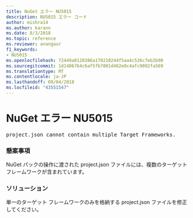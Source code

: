 ```yaml
---
title: NuGet エラー NU5015
description: NU5015 エラー コード
author: mishra14
ms.author: karann
ms.date: 8/3/2018
ms.topic: reference
ms.reviewer: anangaur
f1_keywords:
- NU5015
ms.openlocfilehash: 72449a0120386a170210244f5aa4c526c7eb2b90
ms.sourcegitcommit: 1d1406764c6af5fb7801d462e0c4afc9092fa569
ms.translationtype: MT
ms.contentlocale: ja-JP
ms.lasthandoff: 09/04/2018
ms.locfileid: "43551547"
---
```

# <a name="nuget-error-nu5015"></a>NuGet エラー NU5015
<pre>project.json cannot contain multiple Target Frameworks.</pre>

### <a name="issue"></a>懸案事項

NuGet パックの操作に渡された project.json ファイルには、複数のターゲット フレームワークが含まれています。


### <a name="solution"></a>ソリューション

単一のターゲット フレームワークのみを格納する project.json ファイルを修正してください。

